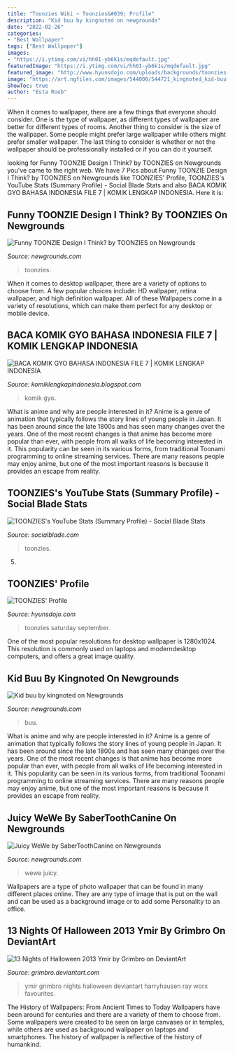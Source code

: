 ```yaml
---
title: "Toonzies Wiki ~ Toonzies&#039; Profile"
description: "Kid buu by kingnoted on newgrounds"
date: "2022-02-26"
categories:
- "Best Wallpaper"
tags: ["Best Wallpaper"]
images:
- "https://i.ytimg.com/vi/hh0I-yb6k1s/mqdefault.jpg"
featuredImage: "https://i.ytimg.com/vi/hh0I-yb6k1s/mqdefault.jpg"
featured_image: "http://www.hyunsdojo.com/uploads/backgrounds/toonzies-fdf76abe-19f.png"
image: "https://art.ngfiles.com/images/544000/544721_kingnoted_kid-buu.jpg?f1504507375"
ShowToc: true
author: "Esta Roob"
---
```



When it comes to wallpaper, there are a few things that everyone should consider. One is the type of wallpaper, as different types of wallpaper are better for different types of rooms. Another thing to consider is the size of the wallpaper. Some people might prefer large wallpaper while others might prefer smaller wallpaper. The last thing to consider is whether or not the wallpaper should be professionally installed or if you can do it yourself.

	

		
looking for Funny TOONZIE Design I Think? by TOONZIES on Newgrounds you've came to the right web. We have 7 Pics about Funny TOONZIE Design I Think? by TOONZIES on Newgrounds like TOONZIES&#039; Profile, TOONZIES&#039;s YouTube Stats (Summary Profile) - Social Blade Stats and also BACA KOMIK GYO BAHASA INDONESIA FILE 7 | KOMIK LENGKAP INDONESIA. Here it is:
		
    
## Funny TOONZIE Design I Think? By TOONZIES On Newgrounds

<img loading=lazy src="https://art.ngfiles.com/thumbnails/459000/459196_full.png?f1554645511" onerror="this.onerror=null;this.src='https://tse3.mm.bing.net/th?id=OIP.dsyb2IVcP89rlvlTqDVVKAAAAA&amp;pid=15.1';" alt="Funny TOONZIE Design I Think? by TOONZIES on Newgrounds">

_Source: newgrounds.com_

>toonzies. 

	

When it comes to desktop wallpaper, there are a variety of options to choose from. A few popular choices include: HD wallpaper, retina wallpaper, and high definition wallpaper. All of these Wallpapers come in a variety of resolutions, which can make them perfect for any desktop or mobile device. 

    
## BACA KOMIK GYO BAHASA INDONESIA FILE 7 | KOMIK LENGKAP INDONESIA

<img loading=lazy src="https://2.bp.blogspot.com/-uJnR2TOMgDc/WG4xdEi7DBI/AAAAAAAALBk/i0dRhCk7ukYZKVb4Fb7KDFkdFHh4qAkSgCLcB/s1600/005.jpg" onerror="this.onerror=null;this.src='https://tse2.mm.bing.net/th?id=OIP.TaHs1nIJzDPh6I2ZoNVP7gHaLK&amp;pid=15.1';" alt="BACA KOMIK GYO BAHASA INDONESIA FILE 7 | KOMIK LENGKAP INDONESIA">

_Source: komiklengkapindonesia.blogspot.com_

>komik gyo. 

	

What is anime and why are people interested in it?
Anime is a genre of animation that typically follows the story lines of young people in Japan. It has been around since the late 1800s and has seen many changes over the years. One of the most recent changes is that anime has become more popular than ever, with people from all walks of life becoming interested in it. This popularity can be seen in its various forms, from traditional Toonami programming to online streaming services. There are many reasons people may enjoy anime, but one of the most important reasons is because it provides an escape from reality.

    
## TOONZIES&#039;s YouTube Stats (Summary Profile) - Social Blade Stats

<img loading=lazy src="https://i.ytimg.com/vi/hh0I-yb6k1s/mqdefault.jpg" onerror="this.onerror=null;this.src='https://tse3.mm.bing.net/th?id=OIP.rTuZIiSdUSSesuSmR0FGBgAAAA&amp;pid=15.1';" alt="TOONZIES&#039;s YouTube Stats (Summary Profile) - Social Blade Stats">

_Source: socialblade.com_

>toonzies. 

	

5.

    
## TOONZIES&#039; Profile

<img loading=lazy src="http://www.hyunsdojo.com/uploads/backgrounds/toonzies-fdf76abe-19f.png" onerror="this.onerror=null;this.src='https://tse3.mm.bing.net/th?id=OIP.ZSPikAo-a66Ys8Ydc4jdHwHaEK&amp;pid=15.1';" alt="TOONZIES&#039; Profile">

_Source: hyunsdojo.com_

>toonzies saturday september. 

	

One of the most popular resolutions for desktop wallpaper is 1280x1024. This resolution is commonly used on laptops and moderndesktop computers, and offers a great image quality.

    
## Kid Buu By Kingnoted On Newgrounds

<img loading=lazy src="https://art.ngfiles.com/images/544000/544721_kingnoted_kid-buu.jpg?f1504507375" onerror="this.onerror=null;this.src='https://tse3.mm.bing.net/th?id=OIP.9fETaVq1IXNnaPwwdi4J-gHaJ4&amp;pid=15.1';" alt="Kid buu by kingnoted on Newgrounds">

_Source: newgrounds.com_

>buu. 

	

What is anime and why are people interested in it?
Anime is a genre of animation that typically follows the story lines of young people in Japan. It has been around since the late 1800s and has seen many changes over the years. One of the most recent changes is that anime has become more popular than ever, with people from all walks of life becoming interested in it. This popularity can be seen in its various forms, from traditional Toonami programming to online streaming services. There are many reasons people may enjoy anime, but one of the most important reasons is because it provides an escape from reality.

    
## Juicy WeWe By SaberToothCanine On Newgrounds

<img loading=lazy src="https://art.ngfiles.com/thumbnails/904000/904028_full.png?f1560076871" onerror="this.onerror=null;this.src='https://tse1.mm.bing.net/th?id=OIP.nMVxDmZyQBAYIrN929F_ugAAAA&amp;pid=15.1';" alt="Juicy WeWe by SaberToothCanine on Newgrounds">

_Source: newgrounds.com_

>wewe juicy. 

	



Wallpapers are a type of photo wallpaper that can be found in many different places online. They are any type of image that is put on the wall and can be used as a background image or to add some Personality to an office.

    
## 13 Nights Of Halloween 2013 Ymir By Grimbro On DeviantArt

<img loading=lazy src="http://orig11.deviantart.net/2475/f/2013/298/6/6/ymir_by_grimbro-d6rqsac.jpg" onerror="this.onerror=null;this.src='https://tse4.mm.bing.net/th?id=OIP.s3lnzunyuVzWXVuNgiZBFQHaF-&amp;pid=15.1';" alt="13 Nights of Halloween 2013 Ymir by Grimbro on DeviantArt">

_Source: grimbro.deviantart.com_

>ymir grimbro nights halloween deviantart harryhausen ray worx favourites. 

	

The History of Wallpapers: From Ancient Times to Today
Wallpapers have been around for centuries and there are a variety of them to choose from. Some wallpapers were created to be seen on large canvases or in temples, while others are used as background wallpaper on laptops and smartphones. The history of wallpaper is reflective of the history of humankind.

